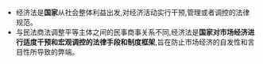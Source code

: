 - 经济法是**国家**从社会整体利益出发,对经济活动实行干预,管理或者调控的法律规范。
- 与民法商法调整平等主体之间的民事商事关系不同,经济法是**国家对市场经济进行适度干预和宏观调控的法律手段和制度框架**,旨在防止市场经济的自发性和言目性所导致的弊端。